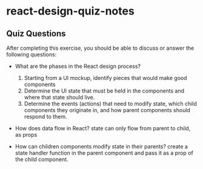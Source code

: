# react-design-quiz-notes

## Quiz Questions

After completing this exercise, you should be able to discuss or answer the following questions:

- What are the phases in the React design process?

  1. Starting from a UI mockup, identify pieces that would make good components
  2. Determine the UI state that must be held in the components and where that state should live.
  3. Determine the events (actions) that need to modify state, which child components they originate in, and how parent components should respond to them.

- How does data flow in React?
  state can only flow from parent to child, as props

- How can children components modify state in their parents?
  create a state handler function in the parent component and pass it as a prop of the child component.
